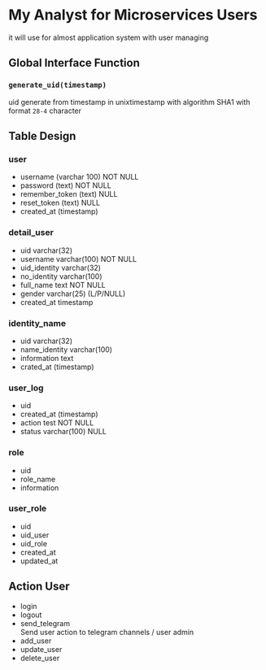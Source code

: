 # My Analyst for Microservices Users 
it will use for almost application system with user managing

## Global Interface Function

### `generate_uid(timestamp)`
uid generate from timestamp in unixtimestamp with algorithm SHA1
with format `28-4` character

## Table Design
### user
* username (varchar 100) NOT NULL
* password (text) NOT NULL
* remember_token (text) NULL
* reset_token (text) NULL
* created_at (timestamp)
  
### detail_user
* uid varchar(32)
* username varchar(100) NOT NULL
* uid_identity varchar(32)
* no_identity varchar(100)
* full_name text NOT NULL
* gender varchar(25) (L/P/NULL)
* created_at timestamp

### identity_name
* uid varchar(32)
* name_identity varchar(100)
* information text
* crated_at (timestamp)

### user_log
* uid
* created_at (timestamp)
* action test NOT NULL
* status varchar(100) NULL

### role
* uid
* role_name
* information

### user_role
* uid
* uid_user
* uid_role
* created_at
* updated_at

## Action User 
* login 
* logout
* send_telegram   
   Send user action to telegram channels / user admin  
* add_user
* update_user
* delete_user

